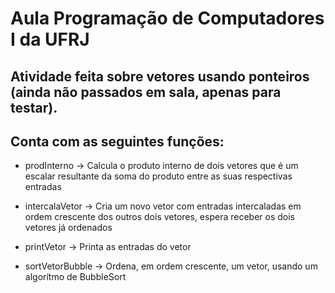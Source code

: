# Aula Programação de Computadores I da UFRJ

## Atividade feita sobre vetores usando ponteiros (ainda não passados em sala, apenas para testar).

## Conta com as seguintes funções:

- prodInterno -> Calcula o produto interno de dois vetores que é um escalar resultante da soma do produto entre as suas respectivas entradas

- intercalaVetor -> Cria um novo vetor com entradas intercaladas em ordem crescente dos outros dois vetores, espera receber os dois vetores já ordenados

- printVetor -> Printa as entradas do vetor

- sortVetorBubble -> Ordena, em ordem crescente, um vetor, usando um algorítmo de BubbleSort

